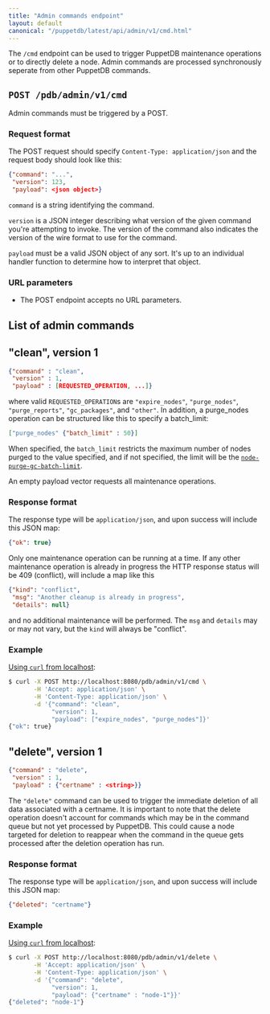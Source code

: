 ```yaml
---
title: "Admin commands endpoint"
layout: default
canonical: "/puppetdb/latest/api/admin/v1/cmd.html"
---
```


[curl]: ../../query/curl.html#using-curl-from-localhost-non-sslhttp
[config-purge-limit]: ../../../configure.markdown#node-purge-gc-batch-limit


The `/cmd` endpoint can be used to trigger PuppetDB maintenance
operations or to directly delete a node.  Admin commands are processed
synchronously seperate from other PuppetDB commands.

## `POST /pdb/admin/v1/cmd`

Admin commands must be triggered by a POST.

### Request format

The POST request should specify `Content-Type: application/json` and
the request body should look like this:

``` json
{"command": "...",
 "version": 123,
 "payload": <json object>}
```

`command` is a string identifying the command.

`version` is a JSON integer describing what version of the given
command you're attempting to invoke. The version of the command
also indicates the version of the wire format to use for the command.

`payload` must be a valid JSON object of any sort. It's up to an
individual handler function to determine how to interpret that object.

### URL parameters

* The POST endpoint accepts no URL parameters.

## List of admin commands

## "clean", version 1

``` json
{"command" : "clean",
 "version" : 1,
 "payload" : [REQUESTED_OPERATION, ...]}
```

where valid `REQUESTED_OPERATION`s are `"expire_nodes"`,
`"purge_nodes"`, `"purge_reports"`, `"gc_packages"`, and `"other"`.
In addition, a purge_nodes operation can be structured like this to
specify a batch_limit:

``` json
["purge_nodes" {"batch_limit" : 50}]
```

When specified, the `batch_limit` restricts the maximum number of
nodes purged to the value specified, and if not specified, the limit
will be the [`node-purge-gc-batch-limit`][config-purge-limit].

An empty payload vector requests all maintenance operations.

### Response format

The response type will be `application/json`, and upon success will
include this JSON map:

``` json
{"ok": true}
```

Only one maintenance operation can be running at a time.  If any other
maintenance operation is already in progress the HTTP response status will be
409 (conflict), will include a map like this

``` json
{"kind": "conflict",
 "msg": "Another cleanup is already in progress",
 "details": null}
```

and no additional maintenance will be performed.  The `msg` and
`details` may or may not vary, but the `kind` will always be
"conflict".

### Example

[Using `curl` from localhost][curl]:

``` sh
$ curl -X POST http://localhost:8080/pdb/admin/v1/cmd \
       -H 'Accept: application/json' \
       -H 'Content-Type: application/json' \
       -d '{"command": "clean",
            "version": 1,
            "payload": ["expire_nodes", "purge_nodes"]}'
{"ok": true}
```

## "delete", version 1

``` json
{"command" : "delete",
 "version" : 1,
 "payload" : {"certname" : <string>}}
```

The `"delete"` command can be used to trigger the immediate deletion of all data
associated with a certname.  It is important to note that the delete operation
doesn't account for commands which may be in the command queue but not yet
processed by PuppetDB.  This could cause a node targeted for deletion to
reappear when the command in the queue gets processed after the deletion
operation has run.

### Response format

The response type will be `application/json`, and upon success will
include this JSON map:

``` json
{"deleted": "certname"}
```

### Example

[Using `curl` from localhost][curl]:

``` sh
$ curl -X POST http://localhost:8080/pdb/admin/v1/delete \
       -H 'Accept: application/json' \
       -H 'Content-Type: application/json' \
       -d '{"command": "delete",
            "version": 1,
            "payload": {"certname" : "node-1"}}'
{"deleted": "node-1"}
```
